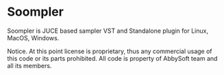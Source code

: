 # Soompler
Soompler is JUCE based sampler VST and Standalone plugin for Linux, MacOS, Windows.

Notice. At this point license is proprietary, thus any commercial usage of this code or its parts prohibited. All code is property of AbbySoft team and all its members.
